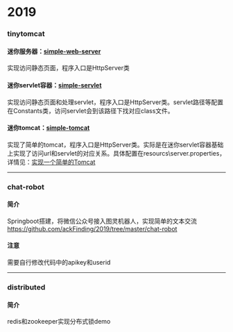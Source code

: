 # 2019

###  tinytomcat
#### 迷你服务器：[simple-web-server](https://github.com/ackFinding/2019/tree/master/tinytomcat/simple-web-server)  
实现访问静态页面，程序入口是HttpServer类
#### 迷你servlet容器：[simple-servlet](https://github.com/ackFinding/2019/tree/master/tinytomcat/simple-servlet) 
实现访问静态页面和处理servlet，程序入口是HttpServer类。servlet路径等配置在Constants类，访问servlet会到该路径下找对应class文件。
#### 迷你tomcat：[simple-tomcat](https://github.com/ackFinding/2019/tree/master/tinytomcat/simple-tomcat)  
实现了简单的tomcat，程序入口是HttpServer类。实际是在迷你servlet容器基础上实现了访问url和servlet的对应关系。具体配置在resourcs\server.properties，详情见：[实现一个简单的Tomcat](https://www.jianshu.com/p/9c14795b58b0)
****
### chat-robot
#### 简介
Springboot搭建，将微信公众号接入图灵机器人，实现简单的文本交流   
https://github.com/ackFinding/2019/tree/master/chat-robot
#### 注意
需要自行修改代码中的apikey和userid
****
### distributed
#### 简介
redis和zookeeper实现分布式锁demo
